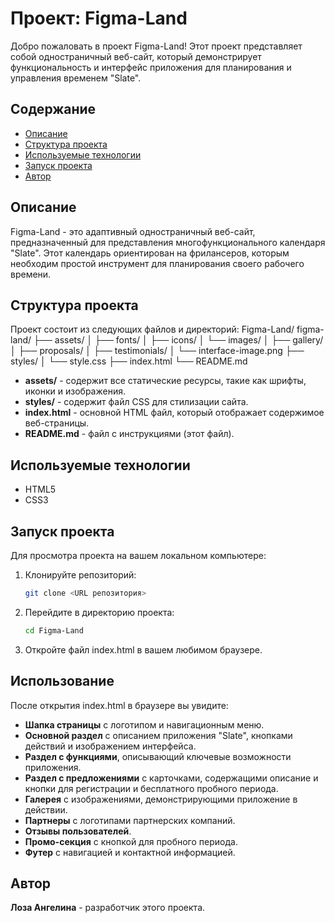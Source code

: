 # Проект: Figma-Land

Добро пожаловать в проект Figma-Land! Этот проект представляет собой одностраничный веб-сайт, который демонстрирует функциональность и интерфейс приложения для планирования и управления временем "Slate".

## Содержание

- [Описание](#описание)
- [Структура проекта](#структура-проекта)
- [Используемые технологии](#используемые-технологии)
- [Запуск проекта](#запуск-проекта)
- [Автор](#автор)

## Описание

Figma-Land - это адаптивный одностраничный веб-сайт, предназначенный для представления многофункционального календаря "Slate". Этот календарь ориентирован на фрилансеров, которым необходим простой инструмент для планирования своего рабочего времени.


## Структура проекта

Проект состоит из следующих файлов и директорий:
Figma-Land/
figma-land/
├── assets/
│   ├── fonts/
│   ├── icons/
│   └── images/
│       ├── gallery/
│       ├── proposals/
│       ├── testimonials/
│       └── interface-image.png
├── styles/
│   └── style.css
├── index.html
└── README.md

- **assets/** - содержит все статические ресурсы, такие как шрифты, иконки и изображения.
- **styles/** - содержит файл CSS для стилизации сайта.
- **index.html** - основной HTML файл, который отображает содержимое веб-страницы.
- **README.md** - файл с инструкциями (этот файл).

## Используемые технологии

- HTML5
- CSS3



## Запуск проекта

Для просмотра проекта на вашем локальном компьютере:

1. Клонируйте репозиторий:
   ```bash
   git clone <URL репозитория> 
    ```

2. Перейдите в директорию проекта:
   ```bash
   cd Figma-Land
    ```
3. Откройте файл index.html в вашем любимом браузере.

## Использование

После открытия index.html в браузере вы увидите:

- **Шапка страницы** с логотипом и навигационным меню.
- **Основной раздел** с описанием приложения "Slate", кнопками действий и изображением интерфейса.
- **Раздел с функциями**, описывающий ключевые возможности приложения.
- **Раздел с предложениями** с карточками, содержащими описание и кнопки для регистрации и бесплатного пробного периода.
- **Галерея** с изображениями, демонстрирующими приложение в действии.
- **Партнеры** с логотипами партнерских компаний.
- **Отзывы пользователей**.
- **Промо-секция** с кнопкой для пробного периода.
- **Футер** с навигацией и контактной информацией.

## Автор
**Лоза Ангелина** - разработчик этого проекта.
